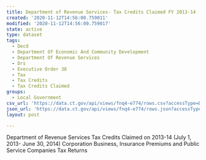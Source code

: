 ```yaml
---
title: Department of Revenue Services- Tax Credits Claimed FY 2013-14
created: '2020-11-12T14:56:00.759011'
modified: '2020-11-12T14:56:00.759017'
state: active
type: dataset
tags:
  - Decd
  - Department Of Economic And Community Development
  - Department Of Revenue Services
  - Drs
  - Executive Order 38
  - Tax
  - Tax Credits
  - Tax Credits Claimed
groups:
  - Local Government
csv_url: 'https://data.ct.gov/api/views/fnq4-e774/rows.csv?accessType=DOWNLOAD'
json_url: 'https://data.ct.gov/api/views/fnq4-e774/rows.json?accessType=DOWNLOAD'
layout: post

---
```

Department of Revenue Services Tax Credits Claimed on 2013-14 (July 1, 2013- June 30, 2014) Corporation Business, Insurance Premiums and Public Service Companies Tax Returns
